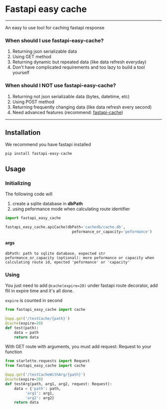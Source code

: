 # Fastapi easy cache

<hr>
An easy to use tool for caching fastapi response

### When should I use fastapi-easy-cache?
1. Returning json serializable data
2. Using GET method
3. Returning dynamic but repeated data (like data refresh everyday)
4. Don't have complicated requirements and too lazy to build a tool yourself

### When should I NOT use fastapi-easy-cache?
1. Returning not json serializable data (bytes, datetime, etc)
2. Using POST method
3. Returning frequently changing data (like data refresh every second)
4. Need advanced features (recommend: [fastapi-cache](https://github.com/long2ice/fastapi-cache))

<hr>

## Installation
We recommend you have fastapi installed
```shell
pip install fastapi-easy-cache
```

## Usage

### Initializing

The following code will
1. create a sqlite database in **dbPath**
2. using peformance mode when calculating route identifier
```python
import fastapi_easy_cache

fastapi_easy_cache.apiCache(dbPath='cachedb/cache.db',
                              peformance_or_capacity='peformance')
```
#### args
    dbPath: path to sqlite database, expected str
    peformance_or_capacity (optional): more peformance or capacity when calculating route id, epected 'peformance' or 'capacity'


### Using
You just need to add `@cache(expire=20)` under fastapi route decorator, add flil in expire time and it's all done.

`expire` is counted in second

```python
from fastapi_easy_cache import cache

@app.get('/testCache/{path}')
@cache(expire=20)
def test(path):
    data = path
    return data
```

With GET route with arguments, you must add request: Request to your function
```python
from starlette.requests import Request
from fastapi_easy_cache import cache

@app.get('/testCacheWithArg/{path}')
@cache(expire=20)
def testArg(path, arg1, arg2, request: Request):
    data = {'path': path,
         'arg1': arg1,
         'arg2': arg2}
    return data
```